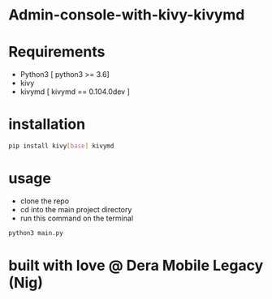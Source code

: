 # Admin-console-with-kivy-kivymd

# Requirements
* Python3  [ python3 >= 3.6]
* kivy 
* kivymd [ kivymd == 0.104.0dev ]

# installation
```sh
pip install kivy[base] kivymd
```
# usage
* clone the repo
* cd into the main project directory
* run this command on the terminal

```sh
python3 main.py
```

# built with love @ Dera Mobile Legacy (Nig)
